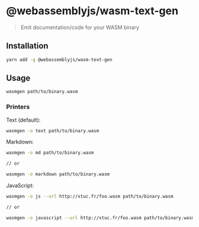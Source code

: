 # @webassemblyjs/wasm-text-gen

> Emit documentation/code for your WASM binary

## Installation

```sh
yarn add -g @webassemblyjs/wasm-text-gen
```

## Usage

```sh
wasmgen path/to/binary.wasm
```

### Printers

Text (default):

```sh
wasmgen -o text path/to/binary.wasm
```

Markdown:

```sh
wasmgen -o md path/to/binary.wasm

// or

wasmgen -o markdown path/to/binary.wasm
```

JavaScript:

```sh
wasmgen -o js --url http://xtuc.fr/foo.wasm path/to/binary.wasm

// or

wasmgen -o javascript --url http://xtuc.fr/foo.wasm path/to/binary.wasm
```
